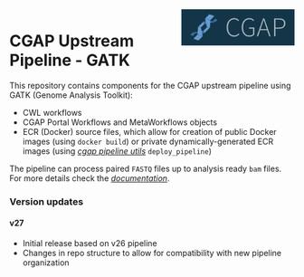 <img src="https://github.com/dbmi-bgm/cgap-pipeline/blob/master/docs/images/cgap_logo.png" width="200" align="right">

# CGAP Upstream Pipeline - GATK

This repository contains components for the CGAP upstream pipeline using GATK (Genome Analysis Toolkit):

  * CWL workflows
  * CGAP Portal Workflows and MetaWorkflows objects
  * ECR (Docker) source files, which allow for creation of public Docker images (using `docker build`) or private dynamically-generated ECR images (using [*cgap pipeline utils*](https://github.com/dbmi-bgm/cgap-pipeline-utils/) `deploy_pipeline`)

The pipeline can process paired `FASTQ` files up to analysis ready `bam` files.
For more details check the [*documentation*](https://cgap-pipeline-master.readthedocs.io/en/latest/Pipelines/Upstream/upstream_GATK/index-upstream_GATK.html "upstream pipeline GATK").

### Version updates

#### v27
* Initial release based on v26 pipeline
* Changes in repo structure to allow for compatibility with new pipeline organization
